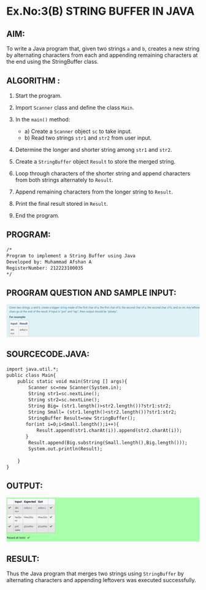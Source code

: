 # Ex.No:3(B) STRING BUFFER IN JAVA

## AIM:

To write a Java program that, given two strings `a` and `b`, creates a new string by alternating characters from each and appending remaining characters at the end using the StringBuffer class.

## ALGORITHM :

1. Start the program.
2. Import `Scanner` class and define the class `Main`.
3. In the `main()` method:

   * a) Create a `Scanner` object `sc` to take input.
   * b) Read two strings `str1` and `str2` from user input.
4. Determine the longer and shorter string among `str1` and `str2`.
5. Create a `StringBuffer` object `Result` to store the merged string.
6. Loop through characters of the shorter string and append characters from both strings alternately to `Result`.
7. Append remaining characters from the longer string to `Result`.
8. Print the final result stored in `Result`.
9. End the program.

## PROGRAM:

```
/*
Program to implement a String Buffer using Java
Developed by: Muhammad Afshan A
RegisterNumber: 212223100035
*/
```

## PROGRAM QUESTION AND SAMPLE INPUT:

![alt text](image.png)

## SOURCECODE.JAVA:

```
import java.util.*;
public class Main{
    public static void main(String [] args){
        Scanner sc=new Scanner(System.in);
        String str1=sc.nextLine();
        String str2=sc.nextLine();
        String Big= (str1.length()>str2.length())?str1:str2;
        String Small= (str1.length()<str2.length())?str1:str2;
        StringBuffer Result=new StringBuffer();
       for(int i=0;i<Small.length();i++){
           Result.append(str1.charAt(i)).append(str2.charAt(i));
       }
        Result.append(Big.substring(Small.length(),Big.length()));
        System.out.println(Result);

    }
}
```

## OUTPUT:
![alt text](image-1.png)
## RESULT:

Thus the Java program that merges two strings using `StringBuffer` by alternating characters and appending leftovers was executed successfully.
